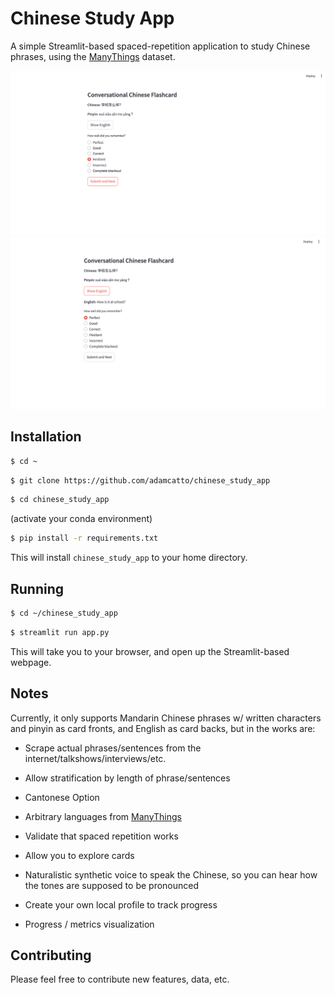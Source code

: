 # Chinese Study App

A simple Streamlit-based spaced-repetition application to study Chinese phrases, using the [ManyThings](https://www.manythings.org/anki/) dataset.

![Flashcard No English](assets/figures/flashcard_no_english.png)
![Flashcard w/ English](assets/figures/flashcard_with_english.png)


## Installation

```bash
$ cd ~
```
```bash
$ git clone https://github.com/adamcatto/chinese_study_app
```

```bash
$ cd chinese_study_app
```

(activate your conda environment)
```bash
$ pip install -r requirements.txt
```

This will install `chinese_study_app` to your home directory.

## Running

```bash
$ cd ~/chinese_study_app
```

```bash
$ streamlit run app.py
```

This will take you to your browser, and open up the Streamlit-based webpage.

## Notes

Currently, it only supports Mandarin Chinese phrases w/ written characters and pinyin as card fronts, and English as card backs, but in the works are:

* Scrape actual phrases/sentences from the internet/talkshows/interviews/etc.

* Allow stratification by length of phrase/sentences

* Cantonese Option

* Arbitrary languages from [ManyThings](https://www.manythings.org/anki/)

* Validate that spaced repetition works

* Allow you to explore cards

* Naturalistic synthetic voice to speak the Chinese, so you can hear how the tones are supposed to be pronounced

* Create your own local profile to track progress

* Progress / metrics visualization

## Contributing

Please feel free to contribute new features, data, etc.